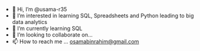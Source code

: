 - 👋 Hi, I’m @usama-r35
- 👀 I’m interested in learning SQL, Spreadsheets and Python leading to big data analytics
- 🌱 I’m currently learning SQL
- 💞️ I’m looking to collaborate on...
- 📫 How to reach me ... osamabinrahim@gmail.com

<!---
usama-r35/usama-r35 is a ✨ special ✨ repository because its `README.md` (this file) appears on your GitHub profile.
You can click the Preview link to take a look at your changes.
--->
